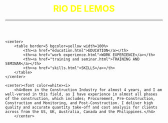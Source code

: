 <html>
<head>
<title>Home</title>
</head>

<body background="background.jpg">
	<font color=yellow><b><font name=Cambria>
			<h1 align=center>RIO DE LEMOS</h1>
		</b></font></font>
	<hr><br><br>
	
	<center>
		<table border=5 bgcolor=yellow width=100%>
			<th><a href="education.html">EDUCATION</a></th>
			<th><a href="work experience.html">WORK EXPERIENCE</a></th>
			<th><a href="training and seminar.html">TRAINING AND SEMINAR</a></th>
			<th><a href="skills.html">SKILLS</a></th>
		</table>
	</center>
	
	<center><font color=white><i>
		<h4>Been in the Construction Industry for almost 4 years, and I am well-versed in this field, as I have experience in almost all phases of the construction, which includes; Procurement, Pre-Construction, Construction and Monitoring, and Post-Construction. I deliver high quality and accurate quantity take-off and cost analysis for clients across from the US, UK, Australia, Canada and the Philippines.</h4>
		</center>
</body>
</html>
